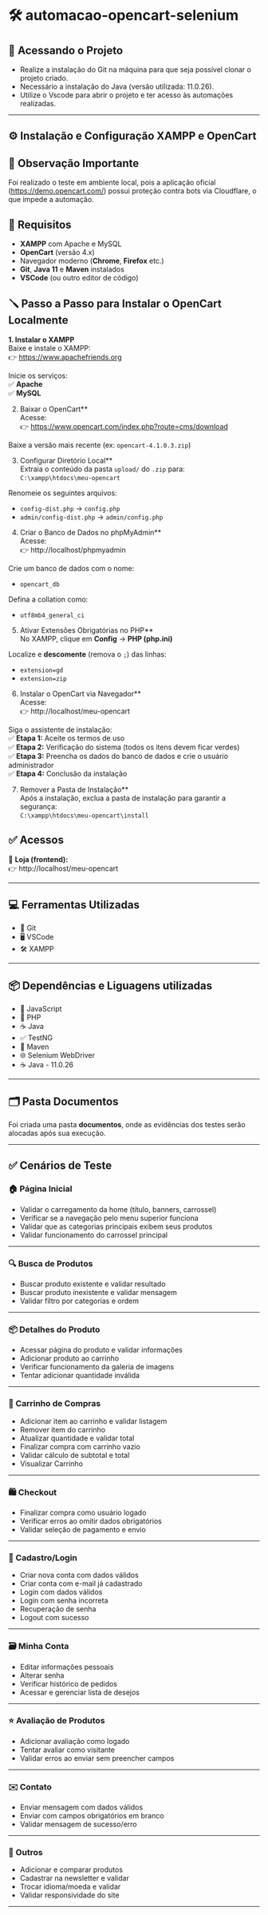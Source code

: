 # 🛠️ automacao-opencart-selenium

## 📂 Acessando o Projeto

- Realize a instalação do Git na máquina para que seja possível clonar o projeto criado.  
- Necessário a instalação do Java (versão utilizada: 11.0.26).  
- Utilize o Vscode para abrir o projeto e ter acesso às automações realizadas.



---

## ⚙️ Instalação e Configuração XAMPP e OpenCart

## 📌 Observação Importante

Foi realizado o teste em ambiente local, pois a aplicação oficial (https://demo.opencart.com/) possui proteção contra bots via Cloudflare, o que impede a automação.


## 🔧 Requisitos

- **XAMPP** com Apache e MySQL  
- **OpenCart** (versão 4.x)  
- Navegador moderno (**Chrome**, **Firefox** etc.)  
- **Git**, **Java 11** e **Maven** instalados  
- **VSCode** (ou outro editor de código)


## 🪛 Passo a Passo para Instalar o OpenCart Localmente

**1. Instalar o XAMPP**  
Baixe e instale o XAMPP:  
👉 https://www.apachefriends.org  

Inicie os serviços:  
✅ **Apache**  
✅ **MySQL**


2. Baixar o OpenCart**  
Acesse:  
👉 https://www.opencart.com/index.php?route=cms/download  

Baixe a versão mais recente (ex: `opencart-4.1.0.3.zip`)


3. Configurar Diretório Local**  
Extraia o conteúdo da pasta `upload/` do `.zip` para:  
`C:\xampp\htdocs\meu-opencart`

Renomeie os seguintes arquivos:  
- `config-dist.php` → `config.php`  
- `admin/config-dist.php` → `admin/config.php`


4. Criar o Banco de Dados no phpMyAdmin**  
Acesse:  
👉 http://localhost/phpmyadmin  

Crie um banco de dados com o nome:  
- `opencart_db`  

Defina a collation como:  
- `utf8mb4_general_ci`


5. Ativar Extensões Obrigatórias no PHP**  
No XAMPP, clique em **Config** → **PHP (php.ini)**

Localize e **descomente** (remova o `;`) das linhas:  
- `extension=gd`  
- `extension=zip`


6. Instalar o OpenCart via Navegador**  
Acesse:  
👉 http://localhost/meu-opencart  

Siga o assistente de instalação:  
✅ **Etapa 1:** Aceite os termos de uso  
✅ **Etapa 2:** Verificação do sistema (todos os itens devem ficar verdes)  
✅ **Etapa 3:** Preencha os dados do banco de dados e crie o usuário administrador  
✅ **Etapa 4:** Conclusão da instalação


7. Remover a Pasta de Instalação**  
Após a instalação, exclua a pasta de instalação para garantir a segurança:  
`C:\xampp\htdocs\meu-opencart\install`


## ✅ Acessos

🛒 **Loja (frontend):**  
👉 http://localhost/meu-opencart

---


## 💻 Ferramentas Utilizadas
 
- 🐙 Git  
- 🖥️ VSCode  
- 🛠️ XAMPP  

---

## 📦 Dependências  e Liguagens utilizadas

- 📜 JavaScript
- 🐘 PHP
- ☕ Java 
- ✅ TestNG  
- 🚀 Maven  
- 🌐 Selenium WebDriver  
- ☕ Java - 11.0.26  

---

## 🗂️ Pasta Documentos

Foi criada uma pasta **documentos**, onde as evidências dos testes serão alocadas após sua execução.

---

## ✅ Cenários de Teste

### 🏠 Página Inicial
- Validar o carregamento da home (título, banners, carrossel)
- Verificar se a navegação pelo menu superior funciona
- Validar que as categorias principais exibem seus produtos
- Validar funcionamento do carrossel principal

---

### 🔍 Busca de Produtos
- Buscar produto existente e validar resultado
- Buscar produto inexistente e validar mensagem
- Validar filtro por categorias e ordem

---

### 📦 Detalhes do Produto
- Acessar página do produto e validar informações
- Adicionar produto ao carrinho
- Verificar funcionamento da galeria de imagens
- Tentar adicionar quantidade inválida

---

### 🛒 Carrinho de Compras
- Adicionar item ao carrinho e validar listagem
- Remover item do carrinho
- Atualizar quantidade e validar total
- Finalizar compra com carrinho vazio
- Validar cálculo de subtotal e total
- Visualizar Carrinho

---

### 🛍️ Checkout
- Finalizar compra como usuário logado
- Verificar erros ao omitir dados obrigatórios
- Validar seleção de pagamento e envio

---

### 👤 Cadastro/Login
- Criar nova conta com dados válidos
- Criar conta com e-mail já cadastrado
- Login com dados válidos
- Login com senha incorreta
- Recuperação de senha
- Logout com sucesso

---

### 🗃️ Minha Conta
- Editar informações pessoais
- Alterar senha
- Verificar histórico de pedidos
- Acessar e gerenciar lista de desejos

---

### ⭐ Avaliação de Produtos
- Adicionar avaliação como logado
- Tentar avaliar como visitante
- Validar erros ao enviar sem preencher campos

---

### ✉️ Contato
- Enviar mensagem com dados válidos
- Enviar com campos obrigatórios em branco
- Validar mensagem de sucesso/erro

---

### 🔧 Outros
- Adicionar e comparar produtos
- Cadastrar na newsletter e validar
- Trocar idioma/moeda e validar
- Validar responsividade do site

---




